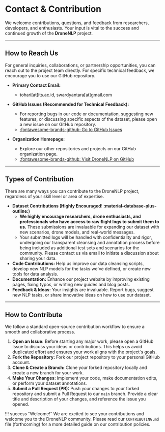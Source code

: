 # Contact & Contribution

We welcome contributions, questions, and feedback from researchers, developers, and enthusiasts. Your input is vital to the success and continued growth of the **DroneNLP** project.

---

## How to Reach Us

For general inquiries, collaborations, or partnership opportunities, you can reach out to the project team directly. For specific technical feedback, we encourage you to use our GitHub repository.

* **Primary Contact Email:**
    * tohari[at]its.ac.id, swardyantara[at]gmail.com

* **GitHub Issues (Recommended for Technical Feedback):**
    * For reporting bugs in our code or documentation, suggesting new features, or discussing specific aspects of the dataset, please open a new issue on our GitHub repository.
    * [:fontawesome-brands-github: Go to GitHub Issues](https://github.com/DroneNLP/documentation/issues)

* **Organization Homepage:**
    * Explore our other repositories and projects on our GitHub organization page.
    * [:fontawesome-brands-github: Visit DroneNLP on GitHub](https://github.com/DroneNLP)

---

## Types of Contribution

There are many ways you can contribute to the DroneNLP project, regardless of your skill level or area of expertise.

* **Dataset Contributions (Highly Encouraged! :material-database-plus-outline:)**
    * **We highly encourage researchers, drone enthusiasts, and professionals who have access to raw flight logs to submit them to us.** These submissions are invaluable for expanding our dataset with new scenarios, drone models, and real-world messages.
    * Your submitted logs will be handled with confidentiality and rigor, undergoing our transparent cleansing and annotation process before being included as additional test sets and scenarios for the community. Please contact us via email to initiate a discussion about sharing your data.
* **Code Contributions:** Help us improve our data cleansing scripts, develop new NLP models for the tasks we've defined, or create new tools for data analysis.
* **Documentation:** Enhance our project website by improving existing pages, fixing typos, or writing new guides and blog posts.
* **Feedback & Ideas:** Your insights are invaluable. Report bugs, suggest new NLP tasks, or share innovative ideas on how to use our dataset.

---

## How to Contribute

We follow a standard open-source contribution workflow to ensure a smooth and collaborative process.

1.  **Open an Issue:** Before starting any major work, please open a GitHub Issue to discuss your ideas or contributions. This helps us avoid duplicated effort and ensures your work aligns with the project's goals.
2.  **Fork the Repository:** Fork our project repository to your personal GitHub account.
3.  **Clone & Create a Branch:** Clone your forked repository locally and create a new branch for your work.
4.  **Make Your Changes:** Implement your code, make documentation edits, or perform your dataset annotations.
5.  **Submit a Pull Request (PR):** Push your changes to your forked repository and submit a Pull Request to our `main` branch. Provide a clear title and description of your changes, and reference the issue you opened.

!!! success "Welcome!"
    We are excited to see your contributions and welcome you to the DroneNLP community. Please read our `CONTRIBUTING.md` file (forthcoming) for a more detailed guide on our contribution policies.